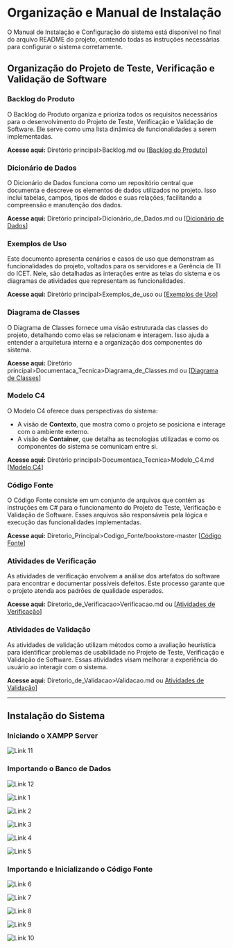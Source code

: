 # Organização e Manual de Instalação
O Manual de Instalação e Configuração do sistema está disponível no final do arquivo README do projeto, contendo todas as instruções necessárias para configurar o sistema corretamente.

## Organização do Projeto de Teste, Verificação e Validação de Software

### Backlog do Produto
O Backlog do Produto organiza e prioriza todos os requisitos necessários para o desenvolvimento do Projeto de Teste, Verificação e Validação de Software. Ele serve como uma lista dinâmica de funcionalidades a serem implementadas.

**Acesse aqui:** Diretório principal>Backlog.md ou [[Backlog do Produto](https://github.com/Thonzx/Trabalho_I_TVV/blob/main/Diretorio_Principal/Backlog.md)]

### Dicionário de Dados
O Dicionário de Dados funciona como um repositório central que documenta e descreve os elementos de dados utilizados no projeto. Isso inclui tabelas, campos, tipos de dados e suas relações, facilitando a compreensão e manutenção dos dados.

**Acesse aqui:**  Diretório principal>Dicionário_de_Dados.md ou [[Dicionário de Dados](https://github.com/Thonzx/Trabalho_I_TVV/blob/main/Diretorio_Principal/Dicionario_de_Dados.md)]

### Exemplos de Uso
Este documento apresenta cenários e casos de uso que demonstram as funcionalidades do projeto, voltados para os servidores e a Gerência de TI do ICET. Nele, são detalhadas as interações entre as telas do sistema e os diagramas de atividades que representam as funcionalidades.

**Acesse aqui:**  Diretório principal>Exemplos_de_uso ou [[Exemplos de Uso](https://github.com/Thonzx/Trabalho_I_TVV/blob/main/Diretorio_Principal/Exemplos_de_Uso.md)]

### Diagrama de Classes
O Diagrama de Classes fornece uma visão estruturada das classes do projeto, detalhando como elas se relacionam e interagem. Isso ajuda a entender a arquitetura interna e a organização dos componentes do sistema.

**Acesse aqui:** Diretório principal>Documentaca_Tecnica>Diagrama_de_Classes.md ou [[Diagrama de Classes](https://github.com/Thonzx/Trabalho_I_TVV/blob/main/Diretorio_Principal/Documentaca_Tecnica/Diagrama_de_Classe.md)]

### Modelo C4
O Modelo C4 oferece duas perspectivas do sistema:
- A visão de **Contexto**, que mostra como o projeto se posiciona e interage com o ambiente externo.
- A visão de **Container**, que detalha as tecnologias utilizadas e como os componentes do sistema se comunicam entre si.

**Acesse aqui:** Diretório principal>Documentaca_Tecnica>Modelo_C4.md [[Modelo C4](https://github.com/Thonzx/Trabalho_I_TVV/blob/main/Diretorio_Principal/Documentaca_Tecnica/Modelo_C4.md)]

### Código Fonte
O Código Fonte consiste em um conjunto de arquivos que contém as instruções em C# para o funcionamento do Projeto de Teste, Verificação e Validação de Software. Esses arquivos são responsáveis pela lógica e execução das funcionalidades implementadas.

**Acesse aqui:** Diretorio_Principal>Codigo_Fonte/bookstore-master [[Código Fonte](https://github.com/Thonzx/Trabalho_I_TVV/tree/main/Diretorio_Principal/Codigo_Fonte/bookstore-master)]

### Atividades de Verificação
As atividades de verificação envolvem a análise dos artefatos do software para encontrar e documentar possíveis defeitos. Este processo garante que o projeto atenda aos padrões de qualidade esperados.

**Acesse aqui:** Diretorio_de_Verificacao>Verificacao.md ou [[Atividades de Verificação](https://github.com/Thonzx/Trabalho_I_TVV/blob/main/Diretorio_de_Verificacao/Verificacao.md)]

### Atividades de Validação
As atividades de validação utilizam métodos como a avaliação heurística para identificar problemas de usabilidade no Projeto de Teste, Verificação e Validação de Software. Essas atividades visam melhorar a experiência do usuário ao interagir com o sistema.

**Acesse aqui:** Diretorio_de_Validacao>Validacao.md ou [Atividades de Validação](https://github.com/Thonzx/Trabalho_I_TVV/blob/main/Diretorio_de_Validacao/Validacao_Usabilidade.md)]

---
## Instalação do Sistema
### Iniciando o XAMPP Server
![Link 11](https://drive.google.com/uc?export=view&id=15ENmnF2mKiNsqZegeHyo1CfAunsctsko)

### Importando o Banco de Dados
![Link 12](https://drive.google.com/uc?export=view&id=1ommLUS1CdGtfev8YNUmaRuQxbMS4VoLs)

![Link 1](https://drive.google.com/uc?export=view&id=1TfBIHWUys8576piVu5_sKyGt8ezcVvcj)
  
![Link 2](https://drive.google.com/uc?export=view&id=1H0xRqHmyEgNhdxd0U9k9d59PhnzKUbh1)
 
![Link 3](https://drive.google.com/uc?export=view&id=167q4Dra7PdioA25vW6H5ygcufnQ_cmGF)
 
![Link 4](https://drive.google.com/uc?export=view&id=1FKZeNMOMoXup26xmBtL3slqg1gcxFL2Z)
 
![Link 5](https://drive.google.com/uc?export=view&id=1UCETZ5-xI73JtdaKeUcd6e6cEaTUmB7W)

### Importando e Inicializando o Código Fonte 
![Link 6](https://drive.google.com/uc?export=view&id=1X2ax2iNPi3ONpTa7bVDh1Ow8Ky8ZaxMu)
 
![Link 7](https://drive.google.com/uc?export=view&id=17rzIPTiZmBem2qKEIwdLXvPovgHMkKuh)
 
![Link 8](https://drive.google.com/uc?export=view&id=10B3JuY61XBAYIN_zQQTxoX_PNtgM5Eoz)
 
![Link 9](https://drive.google.com/uc?export=view&id=1ORScGII8eIzGqnhaE-4ODPCNM2s_YWJ0)
 
![Link 10](https://drive.google.com/uc?export=view&id=14GSq3JWM9UPctrpoLBvfhuAhXesRUgTy)
 


